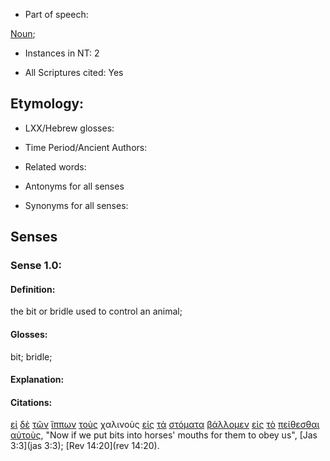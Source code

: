 * Part of speech: 

[Noun](http://ugg.readthedocs.io/en/latest/noun.html); 

* Instances in NT: 2

* All Scriptures cited: Yes

## Etymology: 

* LXX/Hebrew glosses: 

* Time Period/Ancient Authors: 

* Related words: 

* Antonyms for all senses

* Synonyms for all senses: 

## Senses 

### Sense 1.0: 

#### Definition: 

the bit or bridle used to control an animal;

#### Glosses: 

bit; bridle;

#### Explanation: 

#### Citations: 

[εἰ](../G14870/01.md) [δὲ](../G11610/01.md) [τῶν](../G35880/01.md) [ἵππων](../G24620/01.md) [τοὺς](../G35880/01.md) χαλινοὺς [εἰς](../G15190/01.md) [τὰ](../G35880/01.md) [στόματα](../G47500/01.md) [βάλλομεν](../G09060/01.md) [εἰς](../G15190/01.md) [τὸ](../G35880/01.md) [πείθεσθαι](../G39820/01.md) [αὐτοὺς](../G08460/01.md), "Now if we put bits into horses' mouths for them to obey us", [Jas 3:3](jas 3:3); [Rev 14:20](rev 14:20).  

